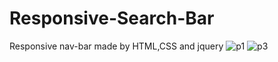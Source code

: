 # Responsive-Search-Bar
Responsive nav-bar made by HTML,CSS and jquery
![p1](https://user-images.githubusercontent.com/105963703/184353992-7cec459f-492c-498a-99a4-68a4b4106b20.jpg)
![p3](https://user-images.githubusercontent.com/105963703/184354225-ae2cd56b-5718-4cbc-9a44-622a89b48f43.jpg)
